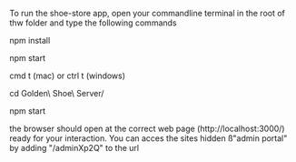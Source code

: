 To run the shoe-store app, open your commandline terminal in the root of thw folder and type the following commands

<!-- install dependencies -->

npm install

<!-- Open the app in development mode localhost:3000 -->

npm start

<!-- open a new tab in comand line -->

cmd t (mac) or ctrl t (windows)

<!-- move into the server folder -->

cd Golden\ Shoe\ Server/

<!-- begin the back-end server -->

npm start

<!-- look for consle log: "connected to db" -->

the browser should open at the correct web page (http://localhost:3000/) ready for your interaction.
You can acces the sites hidden ß"admin portal" by adding "/adminXp2Q" to the url
